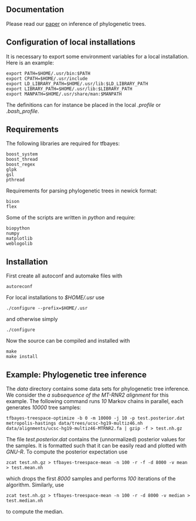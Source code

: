 ## Documentation

Please read our [paper](http://arxiv.org/abs/1305.3692) on inference of phylogenetic trees.

## Configuration of local installations

It is necessary to export some environment variables for a local installation. Here is an example:

	export PATH=$HOME/.usr/bin:$PATH
	export CPATH=$HOME/.usr/include
	export LD_LIBRARY_PATH=$HOME/.usr/lib:$LD_LIBRARY_PATH
	export LIBRARY_PATH=$HOME/.usr/lib:$LIBRARY_PATH
	export MANPATH=$HOME/.usr/share/man:$MANPATH

The definitions can for instance be placed in the local *.profile* or *.bash_profile*.

## Requirements

The following libraries are required for tfbayes:

	boost_system
	boost_thread
	boost_regex
	glpk
	gsl
	pthread

Requirements for parsing phylogenetic trees in newick format:

	bison
	flex

Some of the scripts are written in *python* and require:

	biopython
	numpy
	matplotlib
	weblogolib

## Installation

First create all autoconf and automake files with

	autoreconf

For local installations to *$HOME/.usr* use

	./configure --prefix=$HOME/.usr

and otherwise simply

	./configure

Now the source can be compiled and installed with

	make
	make install

## Example: Phylogenetic tree inference

The *data* directory contains some data sets for phylogenetic tree inference. We consider the *a subsequence of the MT-RNR2 alignment* for this example. The following command runs *10* Markov chains in parallel, each generates *10000* tree samples:

	tfbayes-treespace-optimize -b 0 -m 10000 -j 10 -p test.posterior.dat metropolis-hastings data/trees/ucsc-hg19-multiz46.nh data/alignments/ucsc-hg19-multiz46-MTRNR2.fa | gzip -f > test.nh.gz

The file *test.posterior.dat* contains the (unnormalized) posterior values for the samples. It is formatted such that it can be easily read and plotted with *GNU-R*. To compute the posterior expectation use

	zcat test.nh.gz > tfbayes-treespace-mean -n 100 -r -f -d 8000 -v mean > test.mean.nh

which drops the first *8000* samples and performs *100* iterations of the algorithm. Similarly, use

	zcat test.nh.gz > tfbayes-treespace-mean -n 100 -r -d 8000 -v median > test.median.nh

to compute the median.
